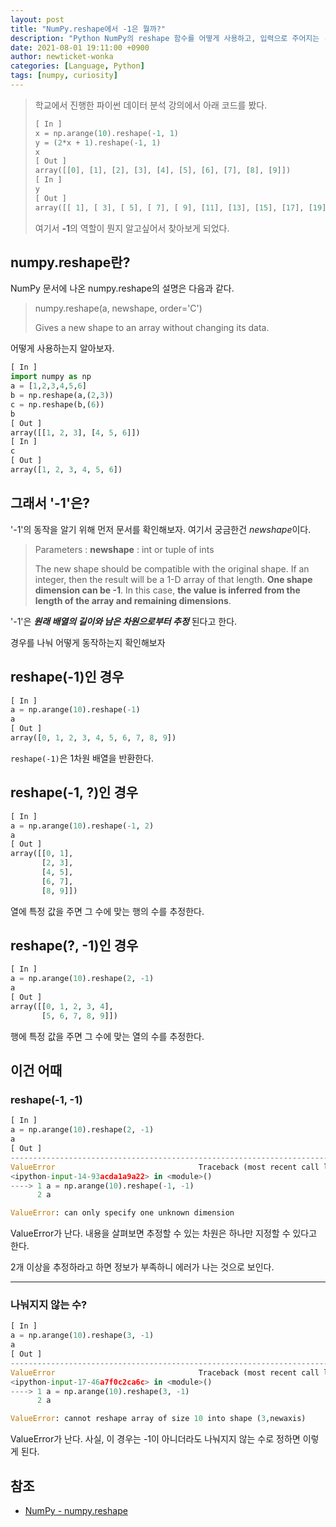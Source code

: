 ```yaml
---
layout: post
title: "NumPy.reshape에서 -1은 뭘까?"
description: "Python NumPy의 reshape 함수를 어떻게 사용하고, 입력으로 주어지는 -1이 어떻게 쓰이는지 알아봅시다!"
date: 2021-08-01 19:11:00 +0900
author: newticket-wonka
categories: [Language, Python]
tags: [numpy, curiosity]
---
```


> 학교에서 진행한 파이썬 데이터 분석 강의에서 아래 코드를 봤다.
>
> ```python
> [ In ]
> x = np.arange(10).reshape(-1, 1)
> y = (2*x + 1).reshape(-1, 1)
> x
> [ Out ]
> array([[0], [1], [2], [3], [4], [5], [6], [7], [8], [9]])
> [ In ]
> y
> [ Out ]
> array([[ 1], [ 3], [ 5], [ 7], [ 9], [11], [13], [15], [17], [19]])
> ```
>
> 여기서 **-1**의 역할이 뭔지 알고싶어서 찾아보게 되었다.

## numpy.reshape란?

NumPy 문서에 나온 numpy.reshape의 설명은 다음과 같다.

> numpy.reshape(a, newshape, order='C')
>
> Gives a new shape to an array without changing its data.

어떻게 사용하는지 알아보자.

```python
[ In ]
import numpy as np
a = [1,2,3,4,5,6]
b = np.reshape(a,(2,3))
c = np.reshape(b,(6))
b
[ Out ]
array([[1, 2, 3], [4, 5, 6]])
[ In ]
c
[ Out ]
array([1, 2, 3, 4, 5, 6])
```

## 그래서 '-1'은?

'-1'의 동작을 알기 위해 먼저 문서를 확인해보자.
여기서 궁금한건 *newshape*이다.

> Parameters : **newshape** : int or tuple of ints
>
> The new shape should be compatible with the original shape.
> If an integer, then the result will be a 1-D array of that length.
> **One shape dimension can be -1**.
> In this case, **the value is inferred from the length of the array and remaining dimensions**.

'-1'은 **_원래 배열의 길이와 남은 차원으로부터 추정_** 된다고 한다.

경우를 나눠 어떻게 동작하는지 확인해보자

## reshape(-1)인 경우

```python
[ In ]
a = np.arange(10).reshape(-1)
a
[ Out ]
array([0, 1, 2, 3, 4, 5, 6, 7, 8, 9])
```

`reshape(-1)`은 1차원 배열을 반환한다.

## reshape(-1, ?)인 경우

```python
[ In ]
a = np.arange(10).reshape(-1, 2)
a
[ Out ]
array([[0, 1],
       [2, 3],
       [4, 5],
       [6, 7],
       [8, 9]])
```

열에 특정 값을 주면 그 수에 맞는 행의 수를 추정한다.

## reshape(?, -1)인 경우

```python
[ In ]
a = np.arange(10).reshape(2, -1)
a
[ Out ]
array([[0, 1, 2, 3, 4],
       [5, 6, 7, 8, 9]])
```

행에 특정 값을 주면 그 수에 맞는 열의 수를 추정한다.

## 이건 어때

### reshape(-1, -1)

```python
[ In ]
a = np.arange(10).reshape(2, -1)
a
[ Out ]
---------------------------------------------------------------------------
ValueError                                Traceback (most recent call last)
<ipython-input-14-93acda1a9a22> in <module>()
----> 1 a = np.arange(10).reshape(-1, -1)
      2 a

ValueError: can only specify one unknown dimension
```

ValueError가 난다. 내용을 살펴보면 추정할 수 있는 차원은 하나만 지정할 수 있다고 한다.

2개 이상을 추정하라고 하면 정보가 부족하니 에러가 나는 것으로 보인다.

---

### 나눠지지 않는 수?

```python
[ In ]
a = np.arange(10).reshape(3, -1)
a
[ Out ]
---------------------------------------------------------------------------
ValueError                                Traceback (most recent call last)
<ipython-input-17-46a7f0c2ca6c> in <module>()
----> 1 a = np.arange(10).reshape(3, -1)
      2 a

ValueError: cannot reshape array of size 10 into shape (3,newaxis)
```

ValueError가 난다. 사실, 이 경우는 -1이 아니더라도 나눠지지 않는 수로 정하면 이렇게 된다.

## 참조

- [NumPy - numpy.reshape](https://numpy.org/doc/stable/reference/generated/numpy.reshape.html)
